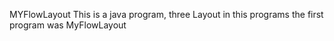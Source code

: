 MYFlowLayout
This is a java program, three Layout in this programs the first program was MyFlowLayout
